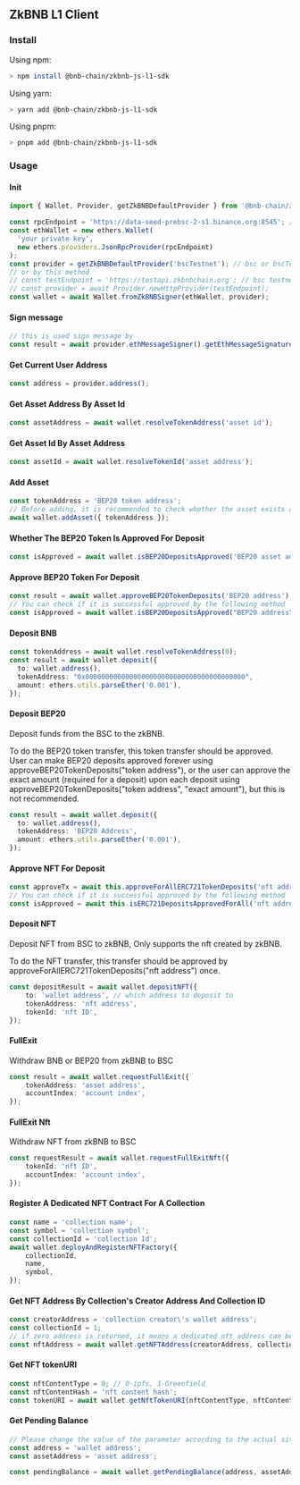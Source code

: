 ## ZkBNB L1 Client

### Install

Using npm:

```bash
> npm install @bnb-chain/zkbnb-js-l1-sdk
```

Using yarn:

```bash
> yarn add @bnb-chain/zkbnb-js-l1-sdk
```

Using pnpm:

```bash
> pnpm add @bnb-chain/zkbnb-js-l1-sdk
```

### Usage

#### Init
```typescript
import { Wallet, Provider, getZkBNBDefaultProvider } from '@bnb-chain/zkbnb-js-l1-sdk';

const rpcEndpoint = 'https://data-seed-prebsc-2-s1.binance.org:8545'; // bsc testnest rpc
const ethWallet = new ethers.Wallet(
  'your private key',
  new ethers.providers.JsonRpcProvider(rpcEndpoint)
);
const provider = getZkBNBDefaultProvider('bscTestnet'); // bsc or bscTestnet
// or by this method
// const testEndpoint = 'https://testapi.zkbnbchain.org'; // bsc testnest
// const provider = await Provider.newHttpProvider(testEndpoint);
const wallet = await Wallet.fromZkBNBSigner(ethWallet, provider);
```

#### Sign message
```typescript
// this is used sign message by 
const result = await provider.ethMessageSigner().getEthMessageSignature("message");
```

#### Get Current User Address
```typescript
const address = provider.address();
```

#### Get Asset Address By Asset Id
```typescript
const assetAddress = await wallet.resolveTokenAddress('asset id');
```

#### Get Asset Id By Asset Address
```typescript
const assetId = await wallet.resolveTokenId('asset address');
```

#### Add Asset
```typescript
const tokenAddress = 'BEP20 token address';
// Before adding, it is recommended to check whether the asset exists and whether it can be added.
await wallet.addAsset({ tokenAddress });
```

#### Whether The BEP20 Token Is Approved For Deposit
```typescript
const isApproved = await wallet.isBEP20DepositsApproved('BEP20 asset address');
```

#### Approve BEP20 Token For Deposit
```typescript
const result = await wallet.approveBEP20TokenDeposits('BEP20 address');
// You can check if it is successful approved by the following method
const isApproved = await wallet.isBEP20DepositsApproved("BEP20 address");
```

#### Deposit BNB
```typescript
const tokenAddress = await wallet.resolveTokenAddress(0);
const result = await wallet.deposit({
  to: wallet.address(),
  tokenAddress: "0x0000000000000000000000000000000000000000",
  amount: ethers.utils.parseEther('0.001'),
});
```

#### Deposit BEP20
Deposit funds from the BSC to the zkBNB.

To do the BEP20 token transfer, this token transfer should be approved. User can make BEP20 deposits approved forever using approveBEP20TokenDeposits("token address"), or the user can approve the exact amount (required for a deposit) upon each deposit using approveBEP20TokenDeposits("token address", "exact amount"), but this is not recommended.
```typescript
const result = await wallet.deposit({
  to: wallet.address(),
  tokenAddress: 'BEP20 Address',
  amount: ethers.utils.parseEther('0.001'),
});
```

#### Approve NFT For Deposit
```typescript
const approveTx = await this.approveForAllERC721TokenDeposits('nft address');
// You can check if it is successful approved by the following method
const isApproved = await this.isERC721DepositsApprovedForAll('nft address');

```

#### Deposit NFT
Deposit NFT from BSC to zkBNB, Only supports the nft created by zkBNB.

To do the NFT transfer, this transfer should be approved by approveForAllERC721TokenDeposits("nft address") once.

```typescript
const depositResult = await wallet.depositNFT({
    to: 'wallet address', // which address to deposit to
    tokenAddress: 'nft address',
    tokenId: 'nft ID',
});
```

#### FullExit
Withdraw BNB or BEP20 from zkBNB to BSC
```typescript
const result = await wallet.requestFullExit({
    tokenAddress: 'asset address',
    accountIndex: 'account index',
});
```

#### FullExit Nft
Withdraw NFT from zkBNB to BSC
```typescript
const requestResult = await wallet.requestFullExitNft({
    tokenId: 'nft ID',
    accountIndex: 'account index',
});
```

#### Register A Dedicated NFT Contract For A Collection
```typescript
const name = 'collection name';
const symbol = 'collection symbol';
const collectionId = 'collection Id';
await wallet.deployAndRegisterNFTFactory({
    collectionId,
    name,
    symbol,
});
```

#### Get NFT Address By Collection's Creator Address And Collection ID
```typescript
const creatorAddress = 'collection creator\'s wallet address';
const collectionId = 1;
// if zero address is returned, it means a dedicated nft address can be bound
const nftAddress = await wallet.getNFTAddress(creatorAddress, collectionId);
```

#### Get NFT tokenURI
```typescript
const nftContentType = 0; // 0-ipfs, 1-Greenfield
const nftContentHash = 'nft content hash';
const tokenURI = await wallet.getNftTokenURI(nftContentType, nftContentHash);
```

#### Get Pending Balance
```typescript
// Please change the value of the parameter according to the actual situation
const address = 'wallet address';
const assetAddress = 'asset address';

const pendingBalance = await wallet.getPendingBalance(address, assetAddress);
```
